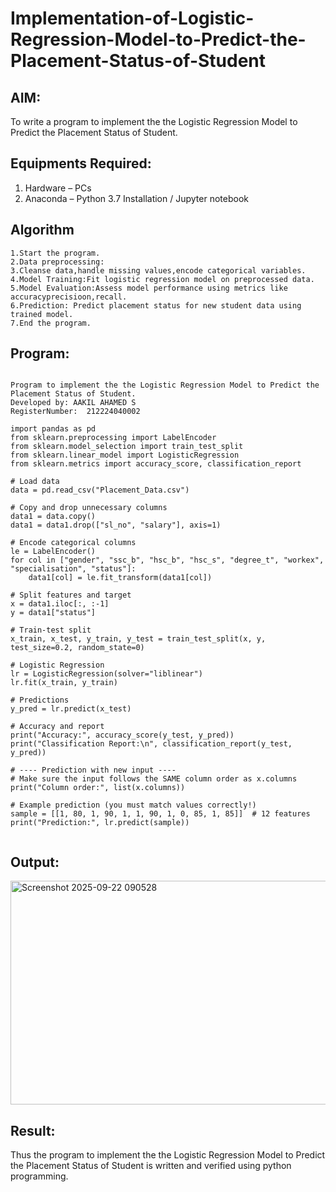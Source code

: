 # Implementation-of-Logistic-Regression-Model-to-Predict-the-Placement-Status-of-Student

## AIM:
To write a program to implement the the Logistic Regression Model to Predict the Placement Status of Student.

## Equipments Required:
1. Hardware – PCs
2. Anaconda – Python 3.7 Installation / Jupyter notebook

## Algorithm
```
1.Start the program.
2.Data preprocessing:
3.Cleanse data,handle missing values,encode categorical variables.
4.Model Training:Fit logistic regression model on preprocessed data.
5.Model Evaluation:Assess model performance using metrics like accuracyprecisioon,recall.
6.Prediction: Predict placement status for new student data using trained model.
7.End the program.
```

## Program:
```

Program to implement the the Logistic Regression Model to Predict the Placement Status of Student.
Developed by: AAKIL AHAMED S
RegisterNumber:  212224040002

import pandas as pd
from sklearn.preprocessing import LabelEncoder
from sklearn.model_selection import train_test_split
from sklearn.linear_model import LogisticRegression
from sklearn.metrics import accuracy_score, classification_report

# Load data
data = pd.read_csv("Placement_Data.csv")

# Copy and drop unnecessary columns
data1 = data.copy()
data1 = data1.drop(["sl_no", "salary"], axis=1)

# Encode categorical columns
le = LabelEncoder()
for col in ["gender", "ssc_b", "hsc_b", "hsc_s", "degree_t", "workex", "specialisation", "status"]:
    data1[col] = le.fit_transform(data1[col])

# Split features and target
x = data1.iloc[:, :-1]
y = data1["status"]

# Train-test split
x_train, x_test, y_train, y_test = train_test_split(x, y, test_size=0.2, random_state=0)

# Logistic Regression
lr = LogisticRegression(solver="liblinear")
lr.fit(x_train, y_train)

# Predictions
y_pred = lr.predict(x_test)

# Accuracy and report
print("Accuracy:", accuracy_score(y_test, y_pred))
print("Classification Report:\n", classification_report(y_test, y_pred))

# ---- Prediction with new input ----
# Make sure the input follows the SAME column order as x.columns
print("Column order:", list(x.columns))

# Example prediction (you must match values correctly!)
sample = [[1, 80, 1, 90, 1, 1, 90, 1, 0, 85, 1, 85]]  # 12 features
print("Prediction:", lr.predict(sample))


```

## Output:
<img width="1373" height="358" alt="Screenshot 2025-09-22 090528" src="https://github.com/user-attachments/assets/65cc87b7-7d2e-4025-96f4-9585494b05b3" />



## Result:
Thus the program to implement the the Logistic Regression Model to Predict the Placement Status of Student is written and verified using python programming.
